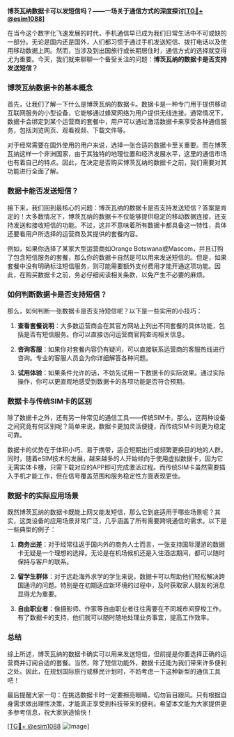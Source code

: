 **博茨瓦纳数据卡可以发短信吗？——一场关于通信方式的深度探讨[[TG💪+ @esim1088](https://t.me/s/esim1088)]**

在当今这个数字化飞速发展的时代，手机通信早已成为我们日常生活中不可或缺的一部分。无论是国内还是国外，人们都习惯于通过手机发送短信、拨打电话以及使用移动数据上网。然而，当涉及到出国旅行或长期居住时，通信方式的选择就变得尤为重要。今天，我们就来聊聊一个备受关注的问题：**博茨瓦纳的数据卡是否支持发送短信？**

### 博茨瓦纳数据卡的基本概念

首先，让我们了解一下什么是博茨瓦纳的数据卡。数据卡是一种专门用于提供移动互联网服务的小型设备，它能够通过蜂窝网络为用户提供无线连接。通常情况下，数据卡会绑定到某个运营商的套餐中，用户可以通过激活数据卡来享受各种通信服务，包括浏览网页、观看视频、下载文件等。

对于经常需要在国外使用的用户来说，选择一张合适的数据卡至关重要。而在博茨瓦纳这样一个非洲国家，由于其独特的地理位置和经济发展水平，这里的通信市场也有着自己的特点。因此，在决定是否购买博茨瓦纳的数据卡之前，我们需要对其功能进行全面了解。

### 数据卡能否发送短信？

接下来，我们回到最核心的问题：博茨瓦纳的数据卡是否支持发送短信？答案是肯定的！大多数情况下，博茨瓦纳的数据卡不仅能够提供稳定的移动数据连接，还支持发送和接收短信的功能。不过，这并不意味着所有数据卡都具备这一特性，具体还要看用户所选择的运营商及其提供的套餐内容。

例如，如果你选择了某家大型运营商如Orange Botswana或Mascom，并且订购了包含短信服务的套餐，那么你的数据卡自然是可以用来发送短信的。但是，如果套餐中没有明确标注短信服务，则可能需要额外支付费用才能开通这项功能。因此，在购买数据卡之前，务必仔细阅读相关条款，以免产生不必要的麻烦。

### 如何判断数据卡是否支持短信？

那么，如何判断一张数据卡是否支持短信呢？以下是一些实用的小技巧：

1. **查看套餐说明**：大多数运营商会在其官方网站上列出不同套餐的具体功能，包括是否有短信服务。你可以直接访问运营商官网查询相关信息。
   
2. **咨询客服**：如果你对套餐内容仍有疑问，可以直接联系运营商的客服热线进行咨询。专业的客服人员会为你详细解答各种问题。

3. **试用体验**：如果条件允许的话，不妨先试用一下数据卡的实际效果。通过实际操作，你可以更直观地感受到数据卡的各项功能是否符合预期。

### 数据卡与传统SIM卡的区别

除了数据卡之外，还有另一种常见的通信工具——传统SIM卡。那么，这两种设备之间究竟有何区别呢？简单来说，数据卡更加灵活便捷，而传统SIM卡则更为稳定可靠。

数据卡的优势在于体积小巧、易于携带，适合短期出行或频繁更换目的地的人群。同时，随着eSIM技术的发展，越来越多的人开始倾向于使用虚拟数据卡，因为它无需实体卡槽，只需下载对应的APP即可完成激活过程。而传统SIM卡虽然需要插入手机才能工作，但在信号覆盖范围和服务稳定性方面表现更佳。

### 数据卡的实际应用场景

既然博茨瓦纳的数据卡既能上网又能发短信，那么它到底适用于哪些场景呢？其实，这类设备的应用场景非常广泛，几乎涵盖了所有需要跨境通信的需求。以下是一些典型的例子：

1. **商务出差**：对于经常往返于国内外的商务人士而言，一张支持国际漫游的数据卡无疑是一个理想的选择。无论是在机场候机还是入住酒店期间，都可以随时保持与客户的联系。

2. **留学生群体**：对于远赴海外求学的学生来说，数据卡可以帮助他们轻松解决跨国通讯的问题。特别是在初期适应新环境的过程中，及时获取家人朋友的消息显得尤为重要。

3. **自由职业者**：像摄影师、作家等自由职业者往往需要在不同城市间穿梭工作。有了数据卡的支持，他们就可以随时随地处理业务事宜，提高工作效率。

### 总结

综上所述，博茨瓦纳的数据卡确实可以用来发送短信，但前提是你要选择正确的运营商并订阅合适的套餐。当然，除了短信功能外，数据卡还能为我们带来许多便利之处。因此，在规划国际旅行或移民计划时，不妨考虑一下这种新型的通信工具吧！

最后提醒大家一句：在挑选数据卡时一定要擦亮眼睛，切勿盲目跟风。只有根据自身需求做出理性决策，才能真正享受到科技带来的便利。希望本文能为大家提供更多参考信息，祝大家旅途愉快！

[[TG💪+ @esim1088](https://t.me/s/esim1088) ![Image](https://i.postimg.cc/4NQfJmqS/Snipaste-2025-05-13-00-14-12.png)]